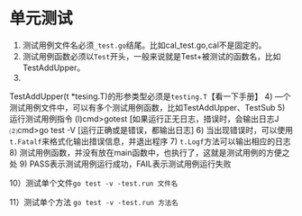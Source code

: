 # 单元测试

1) 测试用例文件名必须`_test.go`结尾。比如cal_test.go,cal不是固定的。
2) 测试用例函数必须以`Test`开头，一般来说就是Test+被测试的函数名，比如TestAddUpper。
3) 
TestAddUpper(t *tesing.T)的形参类型必须是`testing.T`【看一下手册】
4) —个测试用例文件中，可以有多个测试用例函数，比如TestAddUpper、TestSub
5) 运行测试用例指令
(l)cmd>gotest [如果运行正无日志，措误时，会输出日志J 
⑵cmd>go test -V [运行正确或是错误，都输出日志]
6) 当出现错误时，可以使用`t.Fatalf`来格式化输出措误信息，并退出程序
7) `t.Logf`方法可以输出相应的日志
8) 测试用例函数，并没有放在main函数中，也执行了，这就是测试用例的方便之处
9) PASS表示测试用例运行成功，FAIL表示测试用例运行失败

10）测试单个文件`go test -v -test.run 文件名`

11）测试单个方法 `go test -v -test.run 方法名`